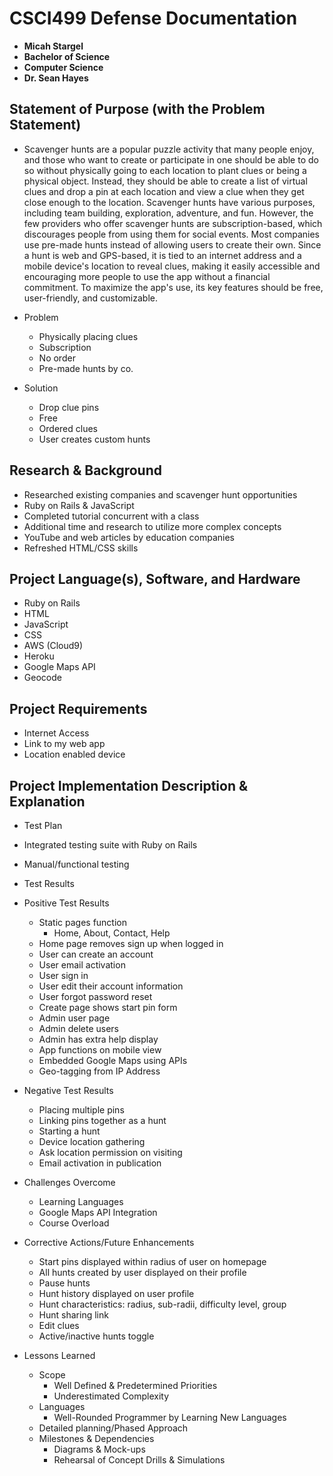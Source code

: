 CSCI499 Defense Documentation
=============================

- **Micah Stargel** 
- **Bachelor of Science** 
- **Computer Science** 
- **Dr. Sean Hayes** 

## Statement of Purpose (with the Problem Statement)

- Scavenger hunts are a popular puzzle activity that many people enjoy, and those who want to create or participate in one should be able to do so without physically going to each location to plant clues or being a physical object. Instead, they should be able to create a list of virtual clues and drop a pin at each location and view a clue when they get close enough to the location. Scavenger hunts have various purposes, including team building, exploration, adventure, and fun. However, the few providers who offer scavenger hunts are subscription-based, which discourages people from using them for social events. Most companies use pre-made hunts instead of allowing users to create their own. Since a hunt is web and GPS-based, it is tied to an internet address and a mobile device's location to reveal clues, making it easily accessible and encouraging more people to use the app without a financial commitment. To maximize the app's use, its key features should be free, user-friendly, and customizable.

- Problem
  - Physically placing clues
  - Subscription
  -	No order
  -	Pre-made hunts by co.

- Solution
  -	Drop clue pins
  - Free
  - Ordered clues
  - User creates custom hunts

## Research & Background

-	Researched existing companies and scavenger hunt opportunities
-	Ruby on Rails & JavaScript
  - Completed tutorial concurrent with a class
  - Additional time and research to utilize more complex concepts
  -   YouTube and web articles by education companies
-	Refreshed HTML/CSS skills

## Project Language(s), Software, and Hardware

-	Ruby on Rails
-	HTML
-	JavaScript
-	CSS
-	AWS (Cloud9)
-	Heroku
-	Google Maps API
-	Geocode

## Project Requirements

-	Internet Access
-	Link to my web app
-	Location enabled device

## Project Implementation Description & Explanation

-	Test Plan
  - Integrated testing suite with Ruby on Rails
  - Manual/functional testing


-	Test Results
  - Positive Test Results
    - Static pages function
        - Home, About, Contact, Help
    - Home page removes sign up when logged in
    - User can create an account
    - User email activation
    - User sign in
    - User edit their account information
    - User forgot password reset
    - Create page shows start pin form
    - Admin user page
    - Admin delete users
    - Admin has extra help display
    - App functions on mobile view
    - Embedded Google Maps using APIs
    - Geo-tagging from IP Address
  - Negative Test Results
    - Placing multiple pins
    - Linking pins together as a hunt
    - Starting a hunt
    - Device location gathering
    - Ask location permission on visiting
    - Email activation in publication

 
- Challenges Overcome
  - Learning Languages
  - Google Maps API Integration
  - Course Overload


- Corrective Actions/Future Enhancements
  - Start pins displayed within radius of user on homepage
  - All hunts created by user displayed on their profile
  - Pause hunts
  - Hunt history displayed on user profile
  - Hunt characteristics: radius, sub-radii, difficulty level, group
  - Hunt sharing link
  - Edit clues
  - Active/inactive hunts toggle


- Lessons Learned
  -	Scope
    -	Well Defined & Predetermined Priorities
    - Underestimated Complexity
  - Languages
    - Well-Rounded Programmer by Learning New Languages
  - Detailed planning/Phased Approach
  - Milestones & Dependencies
    - Diagrams & Mock-ups
    - Rehearsal of Concept Drills & Simulations
